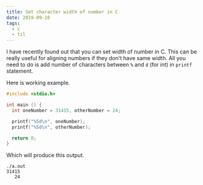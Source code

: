 ```yaml
---
title: Set character width of number in C
date: 2019-09-18
tags:
  - c
  - til
---
```


I have recently found out that you can set width of number in C. This can be really useful for aligning numbers if they don't have same width. All you need to do is add number of characters between `%` and `d` (for int) in `printf` statement.

Here is working example.

```c
#include <stdio.h>

int main () {
  int oneNumber = 31415, otherNumber = 24;

  printf("%5d\n", oneNumber);
  printf("%5d\n", otherNumber);

  return 0;
}
```

Which will produce this output.

```terminal
./a.out
31415
   24
```
